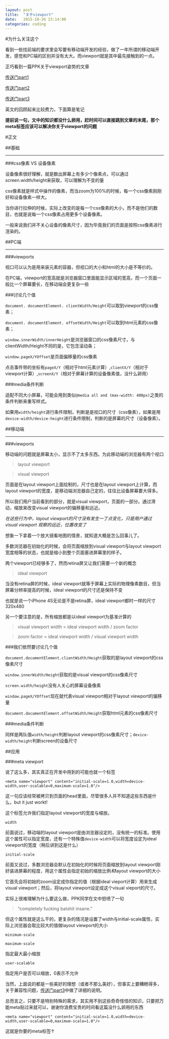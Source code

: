 ```yaml
---
layout: post
title:  "关于viewport"
date:   2015-10-26 23:14:00
categories: coding
---
```

#为什么关注这个

看到一些找前端的要求里会写要有移动端开发的经验，做了一年所谓的移动端开发，感觉和PC端的区别并没有太大。而viewport就是其中最先接触到的一点。

正巧看到一篇PPK关于viewport姿势的文章

[传送门part1](http://www.quirksmode.org/mobile/viewports.html)

[传送门part2](http://www.quirksmode.org/mobile/viewports2.html)

[传送门part3](http://www.quirksmode.org/mobile/metaviewport/)

英文的回顾起来比较费力，下面算是笔记

**提前说一句，文中的知识都没什么卵用，赶时间可以直接跳到文章的末尾，那个meta标签应该可以解决你关于viewport的问题**

#正文

##基础
***

###css像素 VS 设备像素

设备像素很好理解，就是数出屏幕上有多少个像素点，可以通过screen.width/height来获取，可以理解为不变的量

css像素就是样式中操作的像素，而当zoom为100%的时候，每一个css像素刚刚好和设备像素一样大。

当你进行拉伸的时候，实际上改变的是每一个css像素的大小，而不是他们的数目，也就是说每一个css像素占用更多个设备像素。

一般来说我们并不关心设备的像素尺寸，因为毕竟我们的页面是按照css像素进行渲染的。

##PC端
***

###viewports

视口可以认为是用来装<html>元素的容器，但视口的大小和html的大小是不等价的。

在PC端，viewport的宽高就是浏览器窗口里面能显示区域的宽高，而一个页面一般比一个屏幕要长，在移动端会更复杂一些

###讨论几个值

`document. documentElement. clientWidth/Height`可以取到viewport的css像素；

`document. documentElement. offsetWidth/Height`可以取到html元素的css像素；

`window.innerWidth/innerHeight`是浏览器窗口的css像素尺寸，与clientWidth/Height不同的是，它包含滚动条；

`window.pageX/YOffset`是页面偏移量的css像素

点击事件带的坐标有`pageX/Y`（相对于html元素计算）,`clientX/Y`（相对于viewport计算）,`screenX/Y`（相对于屏幕计算的设备像素值，没什么卵用）

###media条件判断

适配不同大小屏幕，可能会用到类似`@media all and (max-width: 400px)`之类的条件判断来重写样式。

如果用`width/height`进行条件限制，判断是是视口的尺寸（css像素），如果是用`device-width/device-height`进行条件限制，判断的是屏幕的尺寸（设备像素）。

##移动端
***

###viewports

移动端的问题就是屏幕太小，显示不了太多东西。为此移动端的浏览器有两个视口

>layout viewport

>visual viewport

页面是在layout viewport上面绘制的，尺寸也是在layout viewport上计算，而layout viewport的宽度，是移动端浏览器自己定的，往往比设备屏幕要大得多。

所以我们用户当前看到的部分，就是visual viewport，页面的一部分。通过滑动，缩放来改变visual viewport的偏移量和远近。

*在这些行为中，layout viewport的尺寸没有发生一丁点变化，只是用户通过visual viewport 观察的远近，位置改变了*

想象一下拿着一个放大镜看地图的情景，就知道大概是怎么回事儿了。

多数浏览器在初始化的时候，会将页面缩放到visual viewport与layout viewport宽度相等的状态，也就是缩小到整个页面塞进屏幕里的样子。

两个viewport已经够多了，然而retina屏又让我们需要一个新的概念

>ideal viewport

当没有retina屏的时候，ideal viewport就等于屏幕上实际的物理像素数目，但当屏幕分辨率提高的时候，ideal viewport的尺寸还是保持不变

也就是说一个iPhone 4S无论是不是retina屏，ideal viewport都时一样的尺寸320x480

另一个要注意的是，所有缩放都是以ideal viewport为基准计算的

>visual viewport width = ideal viewport width / zoom factor

>zoom factor = ideal viewport width / visual viewport width

###我们依然要讨论几个值

`document.documentElement.clientWidth/Height`获取的是layout viewport的css像素尺寸

`window.innerWidth/Height`获取的是visual viewport的css像素尺寸

`screen.width/height`没有人关心的屏幕设备像素

`window.pageX/YOffset`现在就代表visual viewport相对于layout viewport的偏移量

`document.documentElement.offsetWidth/Height`获取html元素的css像素尺寸

###media条件判断

同样是两队值`width/height`判断layout viewport的css像素尺寸；`device-width/height`判断screen的设备尺寸

##应用

###meta viewport

说了这么多，其实真正在开发中用到的可能也就一个标签

`<meta name="viewport" content="initial-scale=1.0,width=device-width,user-scalable=0,maximum-scale=1.0"/>`

这一句应该经常被拷贝到页面的head里面，尽管很多人并不知道这些东西是什么，but it just workt!

这个标签允许我们指定layout viewport的宽度与缩放。

`width`

前面说过，移动端的layout viewport是由浏览器设定的，没有统一的标准。使用这个属性可以指定宽度，还有一个特殊值`device-width`可以将宽度设定为ideal viewport的宽度（稍后讲到这是什么）

`initial-scale`

前面又说过，多数浏览器会默认在初始化的时候将页面缩放到layout viewport刚好装进屏幕的程度，用这个属性会指定初始的缩放比例*和*layout viewport的大小

它首先会将初始的zoom设定成你指定的值（根据ideal vieport计算）用来生成visual viewport；然后，将layout viewport设定成这个visual vieport的尺寸。

实际上很难理解为什么要这么做，PPK同学在文中怒喷了一句 

>“completely fucking batshit insane.”

但这个属性就是这么干的，更复杂的情况是设置了width与initial-scale属性，实际上浏览器会取比较大的值做layout viewport的大小

`minimum-scale`

`maximum-scale`

指定最大最小缩放

`user-scalable`

指定用户是否可以缩放，0表示不允许

当然，上面说的都是一些美好的理想（或者不那么美好），但事实上要糟糕得多，关于兼容性问题，[传送门part3](http://www.quirksmode.org/mobile/metaviewport/)中做了详细的说明。

总而言之，只要不是特别特殊的需求，其实用不到这些奇奇怪怪的知识，只要把万能meta贴过来就可以，谢谢你浪费宝贵的时间看这篇没什么卵用的东西

`<meta name="viewport" content="initial-scale=1.0,width=device-width,user-scalable=0,maximum-scale=1.0"/>`

这就是你要的meta标签↑
